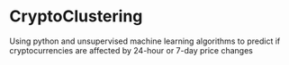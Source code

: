 # CryptoClustering
Using python and unsupervised machine learning algorithms to predict if cryptocurrencies are affected by 24-hour or 7-day price changes
